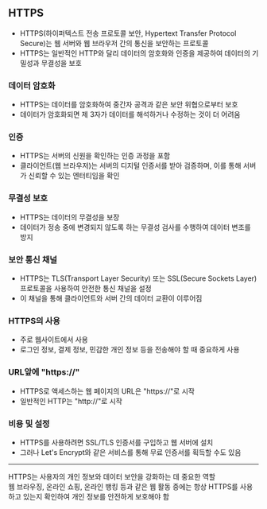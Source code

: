 ## HTTPS
- HTTPS(하이퍼텍스트 전송 프로토콜 보안, Hypertext Transfer Protocol Secure)는 웹 서버와 웹 브라우저 간의 통신을 보안하는 프로토콜
- HTTPS는 일반적인 HTTP와 달리 데이터의 암호화와 인증을 제공하여 데이터의 기밀성과 무결성을 보호

### 데이터 암호화
- HTTPS는 데이터를 암호화하여 중간자 공격과 같은 보안 위협으로부터 보호
- 데이터가 암호화되면 제 3자가 데이터를 해석하거나 수정하는 것이 더 어려움

### 인증
- HTTPS는 서버의 신원을 확인하는 인증 과정을 포함
- 클라이언트(웹 브라우저)는 서버의 디지털 인증서를 받아 검증하며, 이를 통해 서버가 신뢰할 수 있는 엔터티임을 확인

### 무결성 보호
- HTTPS는 데이터의 무결성을 보장
- 데이터가 정송 중에 변경되지 않도록 하는 무결성 검사를 수행하여 데이터 변조를 방지

### 보안 통신 채널
- HTTPS는 TLS(Transport Layer Security) 또는 SSL(Secure Sockets Layer) 프로토콜을 사용하여 안전한 통신 채널을 설정
- 이 채널을 통해 클라이언트와 서버 간의 데이터 교환이 이루어짐

### HTTPS의 사용
- 주로 웹사이트에서 사용
- 로그인 정보, 결제 정보, 민감한 개인 정보 등을 전송해야 할 때 중요하게 사용

### URL앞에 "https://"
- HTTPS로 액세스하는 웹 페이지의 URL은 "https://"로 시작
- 일반적인 HTTP는 "http://"로 시작

### 비용 및 설정
- HTTPS를 사용하려면 SSL/TLS 인증서를 구입하고 웹 서버에 설치
- 그러나 Let's Encrypt와 같은 서비스를 통해 무료 인증서를 획득할 수도 있음

---
HTTPS는 사용자의 개인 정보와 데이터 보안을 강화하는 데 중요한 역할   
웹 브라우징, 온라인 쇼핑, 온라인 뱅킹 등과 같은 웹 활동 중에는 항상 HTTPS를 사용하고 있는지 확인하여 개인 정보를 안전하게 보호해야 함